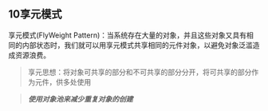 ﻿## 10享元模式

享元模式(FlyWeight Pattern)：当系统存在大量的对象，并且这些对象又具有相同的内部状态时，我们就可以用享元模式共享相同的元件对象，以避免对象泛滥造成资源浪费。

> 享元思想：将对象可共享的部分和不可共享的部分分开，将可共享的部分作为元件，供多处使用

> ***使用对象池来减少重复对象的创建***

